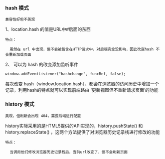 ### hash 模式

    兼容性好但不美观

1、location.hash 的值是URL中#后面的东西

    特点：

      虽然在 url 中出现，但不会被包含在HTTP请求中，对后端完全没影响，因此改变hash 不会重新加载页面

2、 可以为 hash 的改变添加监听事件

    window.addEventListener("hashchange", funcRef, false);

每次改变 hash（window.location.hash），都会在浏览器的访问历史中增加一个记录，利用hash的特点就可以实现前端路由 ‘更新视图但不重新请求页面’的功能


### history 模式

    美观，但刷新会出现 404，需要后端进行配置

history实际采用的是HTML5提供的API实现的，history.pushState() 和 history.replaceState() ，这两个方法提供了对浏览器历史记录栈进行修改的功能

    特点：

      当调用他们修改浏览器历史记录栈后，当前url改变了，但不会刷新页面